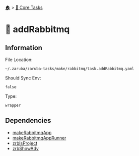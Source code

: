 <!--startTocHeader-->
[🏠](../README.md) > [🥝 Core Tasks](README.md)
# 🐇 addRabbitmq
<!--endTocHeader-->

## Information

File Location:

    ~/.zaruba/zaruba-tasks/make/rabbitmq/task.addRabbitmq.yaml

Should Sync Env:

    false

Type:

    wrapper


## Dependencies

* [makeRabbitmqApp](make-rabbitmq-app.md)
* [makeRabbitmqAppRunner](make-rabbitmq-app-runner.md)
* [zrbIsProject](zrb-is-project.md)
* [zrbShowAdv](zrb-show-adv.md)